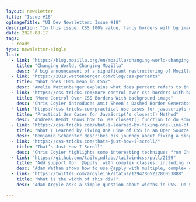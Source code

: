 ```yaml
---
layout: newsletter
title: "Issue #18"
ogImageTitle: "UI Dev Newsletter: Issue #18"
description: "In this issue: CSS 100% value, fancy borders with bg images, JS closest() method, and more."
date: 2020-08-17
tags:
  - reads
type: newsletter-single
list:
  - link: "https://blog.mozilla.org/en/mozilla/changing-world-changing-mozilla/"
    title: "Changing World, Changing Mozilla"
    desc: "A big announcement of a significant restructuring of Mozilla Corporation."
  - link: "https://2019.wattenberger.com/blog/css-percents"
    title: "What does 100% mean in CSS?"
    desc: "Amelia Wattenberger explains what does percent refers to in CSS for different properties."
  - link: "https://css-tricks.com/more-control-over-css-borders-with-background-image/"
    title: "More Control Over CSS Borders With background-image"
    desc: "Chris Coyier introduces Amit Sheen’s Dashed Border Generator, which helps make fancy borders."
  - link: "https://css-tricks.com/practical-use-cases-for-javascripts-closest-method/"
    title: "Practical Use Cases for JavaScript’s closest() Method"
    desc: "Andreas Remdt shows how to use closest() function to do some useful things with JavaScript."
  - link: "https://css-tricks.com/what-i-learned-by-fixing-one-line-of-css-in-an-open-source-project/"
    title: "What I Learned by Fixing One Line of CSS in an Open Source Project"
    desc: "Benjamin Schachter describes his journey about fixing a single line in Svelte docs site."
  - link: "https://css-tricks.com/thats-just-how-i-scroll/"
    title: "That’s Just How I Scroll"
    desc: "Chris Coyier highlights some interesting techniques from Chris Smith about showing scrollable elements."
  - link: "https://github.com/tailwindlabs/tailwindcss/pull/2159"
    title: "Add support for `@apply` with complex classes, including responsive and pseudo-class variants"
    desc: "Adam Wathan shows how to use @apply with multiple, complex classes for better clarity in Tailwind CSS."
  - link: "https://twitter.com/argyleink/status/1294286521286053888"
    title: "What is the width of this div?"
    desc: "Adam Argyle asks a simple question about widths in CSS. Do you know the answer?"

---
```

